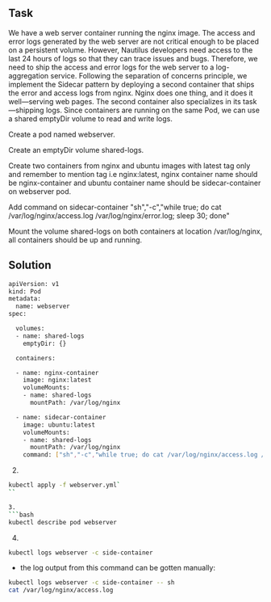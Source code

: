 
## Task

We have a web server container running the nginx image. The access and error logs generated by the web server are not critical enough to be placed on a persistent volume. However, Nautilus developers need access to the last 24 hours of logs so that they can trace issues and bugs. Therefore, we need to ship the access and error logs for the web server to a log-aggregation service. Following the separation of concerns principle, we implement the Sidecar pattern by deploying a second container that ships the error and access logs from nginx. Nginx does one thing, and it does it well—serving web pages. The second container also specializes in its task—shipping logs. Since containers are running on the same Pod, we can use a shared emptyDir volume to read and write logs.

Create a pod named webserver.

Create an emptyDir volume shared-logs.

Create two containers from nginx and ubuntu images with latest tag only and remember to mention tag i.e nginx:latest, nginx container name should be nginx-container and ubuntu container name should be sidecar-container on webserver pod.

Add command on sidecar-container "sh","-c","while true; do cat /var/log/nginx/access.log /var/log/nginx/error.log; sleep 30; done"

Mount the volume shared-logs on both containers at location /var/log/nginx, all containers should be up and running.


## Solution

```bash
apiVersion: v1
kind: Pod
metadata:
  name: webserver
spec:

  volumes:
  - name: shared-logs
    emptyDir: {}

  containers:

  - name: nginx-container
    image: nginx:latest
    volumeMounts:
    - name: shared-logs
      mountPath: /var/log/nginx

  - name: sidecar-container
    image: ubuntu:latest
    volumeMounts:
    - name: shared-logs
      mountPath: /var/log/nginx
    command: ["sh","-c","while true; do cat /var/log/nginx/access.log /var/log/nginx/error.log; sleep 30; done"]
```

2. 
```bash
kubectl apply -f webserver.yml`
``

3. 
```bash
kubectl describe pod webserver
```

4. 
```bash
kubectl logs webserver -c side-container
```
   - the log output from this command can be gotten manually:
```bash
kubectl logs webserver -c side-container -- sh
cat /var/log/nginx/access.log
```

